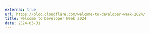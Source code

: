 ```yaml
---
external: true
url: https://blog.cloudflare.com/welcome-to-developer-week-2024/
title: Welcome to Developer Week 2024
date: 2024-03-31
---
```

